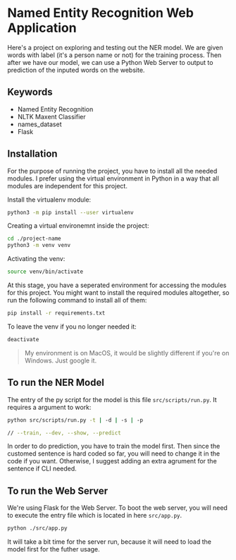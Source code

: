 # Named Entity Recognition Web Application

Here's a project on exploring and testing out the NER model. We are given words with label (it's a person name or not) for the training process. Then after we have our model, we can use a Python Web Server to output to prediction of the inputed words on the website.

## Keywords

- Named Entity Recognition
- NLTK Maxent Classifier
- names_dataset
- Flask

## Installation

For the purpose of running the project, you have to install all the needed modules. I prefer using the virtual environment in Python in a way that all modules are independent for this project.

Install the virtualenv module:

```bash
python3 -m pip install --user virtualenv
```

Creating a virtual environemnt inside the project:

```bash
cd ./project-name
python3 -m venv venv
```

Activating the venv:

```bash
source venv/bin/activate
```

At this stage, you have a seperated environment for accessing the modules for this project. You might want to install the required modules altogether, so run the following command to install all of them:

```bash
pip install -r requirements.txt
```


To leave the venv if you no longer needed it:

```bash
deactivate
```

> My environment is on MacOS, it would be slightly different if you're on Windows. Just google it.

## To run the NER Model

The entry of the py script for the model is this file `src/scripts/run.py`. It requires a argument to work:

```bash
python src/scripts/run.py -t | -d | -s | -p

// --train, --dev, --show, --predict
```

In order to do prediction, you have to train the model first. Then since the customed sentence is hard coded so far, you will need to change it in the code if you want. Otherwise, I suggest adding an extra agrument for the sentence if CLI needed.

## To run the Web Server

We're using Flask for the Web Server. To boot the web server, you will need to execute the entry file which is located in here `src/app.py`.

```bash
python ./src/app.py
```

It will take a bit time for the server run, because it will need to load the model first for the futher usage.
